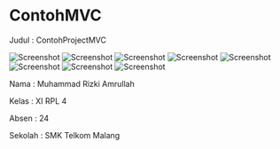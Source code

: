 # ContohMVC

Judul : ContohProjectMVC

![Screenshot](https://cloud.githubusercontent.com/assets/22188487/25465110/9c6865d4-2b2a-11e7-9b72-180ce56087e5.PNG)
![Screenshot](https://cloud.githubusercontent.com/assets/22188487/25465111/9c68ceca-2b2a-11e7-9288-f59fc271deae.PNG)
![Screenshot](https://cloud.githubusercontent.com/assets/22188487/25465114/9c6ea85e-2b2a-11e7-8c1b-a0da1292a2a6.PNG)
![Screenshot](https://cloud.githubusercontent.com/assets/22188487/25465113/9c6d710a-2b2a-11e7-92ff-67f7ea2d5822.PNG)
![Screenshot](https://cloud.githubusercontent.com/assets/22188487/25465112/9c6b91be-2b2a-11e7-9198-d3b1043e5ecf.PNG)
![Screenshot](https://cloud.githubusercontent.com/assets/22188487/25465115/9c7009ec-2b2a-11e7-8002-f4c5ad93af49.PNG)
![Screenshot](https://cloud.githubusercontent.com/assets/22188487/25465117/9ccc84ba-2b2a-11e7-9162-2505f43d1d8e.PNG)
![Screenshot](https://cloud.githubusercontent.com/assets/22188487/25465118/9ccf48da-2b2a-11e7-9a17-d8fde81dac21.PNG)

Nama  : Muhammad Rizki Amrullah

Kelas : XI RPL 4

Absen : 24

Sekolah : SMK Telkom Malang
